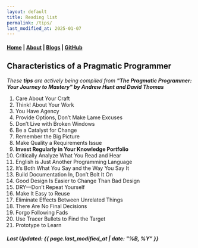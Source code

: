 ```yaml
---
layout: default
title: Reading list
permalink: /tips/
last_modified_at: 2025-01-07
---
```


#### [Home](/) | [About](/about/) | [Blogs](/blogs/) | [GitHub](https://github.com/tanvincible)

## Characteristics of a **Pragmatic Programmer** 

_These **tips** are actively being compiled from **"The Pragmatic Programmer: Your Journey to Mastery" by Andrew Hunt and David Thomas**_

1. Care About Your Craft
2. Think! About Your Work
3. You Have Agency
4. Provide Options, Don’t Make Lame Excuses
5. Don’t Live with Broken Windows
6. Be a Catalyst for Change
7. Remember the Big Picture
8. Make Quality a Requirements Issue
9. **Invest Regularly in Your Knowledge Portfolio**
10. Critically Analyze What You Read and Hear
11. English is Just Another Programming Language
12. It’s Both What You Say and the Way You Say It
13. Build Documentation In, Don’t Bolt It On
14. Good Design Is Easier to Change Than Bad Design
15. DRY—Don’t Repeat Yourself
16. Make It Easy to Reuse
17. Eliminate Effects Between Unrelated Things
18. There Are No Final Decisions
19. Forgo Following Fads
20. Use Tracer Bullets to Find the Target
21. Prototype to Learn

##### Last Updated: {{ page.last_modified_at | date: "%B, %Y" }}
